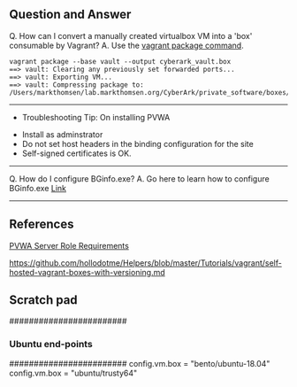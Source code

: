 ## Question and Answer 

Q. How can I convert a manually created virtualbox VM into a 'box' consumable by Vagrant? 
A. Use the [vagrant package command](https://www.vagrantup.com/docs/cli/package). 

```
vagrant package --base vault --output cyberark_vault.box
==> vault: Clearing any previously set forwarded ports...
==> vault: Exporting VM...
==> vault: Compressing package to: /Users/markthomsen/lab.markthomsen.org/CyberArk/private_software/boxes/cyberark_vault.box
```

--------

* Troubleshooting Tip: On installing PVWA
- Install as adminstrator
- Do not set host headers in the binding configuration for the site
- Self-signed certificates is OK.


--------

Q. How do I configure BGinfo.exe? 
A. Go here to learn how to configure BGinfo.exe [Link](https://www.howtogeek.com/school/sysinternals-pro/lesson7/)

----

## References
[PVWA Server Role Requirements](https://docs.cyberark.com/Product-Doc/OnlineHelp/PAS/Latest/en/Content/PAS%20INST/Before-Password-Vault-Web-Access-Installation.htm?tocpath=Installation%7CInstalling%20the%20PAS%C2%A0Solution%7CManual%20Installation%7CEnterprise%20Password%20Vault%7CInstall%20the%20PVWA%7C_____2)

https://github.com/hollodotme/Helpers/blob/master/Tutorials/vagrant/self-hosted-vagrant-boxes-with-versioning.md

## Scratch pad
########################
### Ubuntu end-points ###
########################
config.vm.box = "bento/ubuntu-18.04"
config.vm.box = "ubuntu/trusty64"